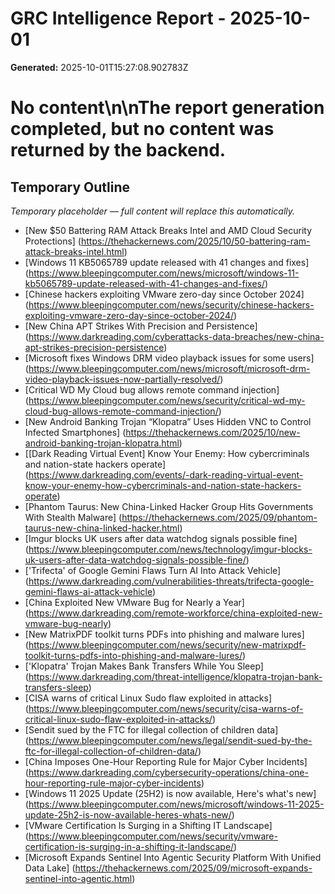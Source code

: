 # GRC Intelligence Report - 2025-10-01
**Generated:** 2025-10-01T15:27:08.902783Z
# No content\n\nThe report generation completed, but no content was returned by the backend.

## Temporary Outline
_Temporary placeholder — full content will replace this automatically._
- [New $50 Battering RAM Attack Breaks Intel and AMD Cloud Security Protections] (https://thehackernews.com/2025/10/50-battering-ram-attack-breaks-intel.html)
- [Windows 11 KB5065789 update released with 41 changes and fixes] (https://www.bleepingcomputer.com/news/microsoft/windows-11-kb5065789-update-released-with-41-changes-and-fixes/)
- [Chinese hackers exploiting VMware zero-day since October 2024] (https://www.bleepingcomputer.com/news/security/chinese-hackers-exploiting-vmware-zero-day-since-october-2024/)
- [New China APT Strikes With Precision and Persistence] (https://www.darkreading.com/cyberattacks-data-breaches/new-china-apt-strikes-precision-persistence)
- [Microsoft fixes Windows DRM video playback issues for some users] (https://www.bleepingcomputer.com/news/microsoft/microsoft-drm-video-playback-issues-now-partially-resolved/)
- [Critical WD My Cloud bug allows remote command injection] (https://www.bleepingcomputer.com/news/security/critical-wd-my-cloud-bug-allows-remote-command-injection/)
- [New Android Banking Trojan “Klopatra” Uses Hidden VNC to Control Infected Smartphones] (https://thehackernews.com/2025/10/new-android-banking-trojan-klopatra.html)
- [[Dark Reading Virtual Event] Know Your Enemy: How cybercriminals and nation-state hackers operate] (https://www.darkreading.com/events/-dark-reading-virtual-event-know-your-enemy-how-cybercriminals-and-nation-state-hackers-operate)
- [Phantom Taurus: New China-Linked Hacker Group Hits Governments With Stealth Malware] (https://thehackernews.com/2025/09/phantom-taurus-new-china-linked-hacker.html)
- [Imgur blocks UK users after data watchdog signals possible fine] (https://www.bleepingcomputer.com/news/technology/imgur-blocks-uk-users-after-data-watchdog-signals-possible-fine/)
- ['Trifecta' of Google Gemini Flaws Turn AI Into Attack Vehicle] (https://www.darkreading.com/vulnerabilities-threats/trifecta-google-gemini-flaws-ai-attack-vehicle)
- [China Exploited New VMware Bug for Nearly a Year] (https://www.darkreading.com/remote-workforce/china-exploited-new-vmware-bug-nearly)
- [New MatrixPDF toolkit turns PDFs into phishing and malware lures] (https://www.bleepingcomputer.com/news/security/new-matrixpdf-toolkit-turns-pdfs-into-phishing-and-malware-lures/)
- ['Klopatra' Trojan Makes Bank Transfers While You Sleep] (https://www.darkreading.com/threat-intelligence/klopatra-trojan-bank-transfers-sleep)
- [CISA warns of critical Linux Sudo flaw exploited in attacks] (https://www.bleepingcomputer.com/news/security/cisa-warns-of-critical-linux-sudo-flaw-exploited-in-attacks/)
- [Sendit sued by the FTC for illegal collection of children data] (https://www.bleepingcomputer.com/news/legal/sendit-sued-by-the-ftc-for-illegal-collection-of-children-data/)
- [China Imposes One-Hour Reporting Rule for Major Cyber Incidents] (https://www.darkreading.com/cybersecurity-operations/china-one-hour-reporting-rule-major-cyber-incidents)
- [Windows 11 2025 Update (25H2) is now available, Here's what's new] (https://www.bleepingcomputer.com/news/microsoft/windows-11-2025-update-25h2-is-now-available-heres-whats-new/)
- [VMware Certification Is Surging in a Shifting IT Landscape] (https://www.bleepingcomputer.com/news/security/vmware-certification-is-surging-in-a-shifting-it-landscape/)
- [Microsoft Expands Sentinel Into Agentic Security Platform With Unified Data Lake] (https://thehackernews.com/2025/09/microsoft-expands-sentinel-into-agentic.html)
